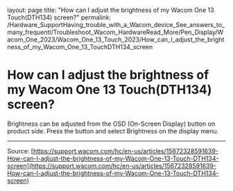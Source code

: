 layout: page
title: "How can I adjust the brightness of my Wacom One 13 Touch(DTH134) screen?"
permalink: /Hardware_SupportHaving_trouble_with_a_Wacom_device_See_answers_to_many_frequentl/Troubleshoot_Wacom_HardwareRead_More/Pen_Display/Wacom_One_2023/Wacom_One_13_Touch_2023/How_can_I_adjust_the_brightness_of_my_Wacom_One_13_TouchDTH134_screen

# How can I adjust the brightness of my Wacom One 13 Touch(DTH134) screen?

Brightness can be adjusted from the OSD (On-Screen Display) button on product side. Press the button and select Brightness on the display menu.

---
Source: [https://support.wacom.com/hc/en-us/articles/15672328591639-How-can-I-adjust-the-brightness-of-my-Wacom-One-13-Touch-DTH134-screen](https://support.wacom.com/hc/en-us/articles/15672328591639-How-can-I-adjust-the-brightness-of-my-Wacom-One-13-Touch-DTH134-screen)
